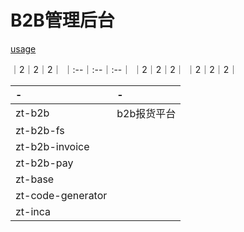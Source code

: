 # B2B管理后台

[usage](README.zh-CN.md)


｜2｜2｜2｜
｜:--｜:--｜:--｜
｜2｜2｜2｜
｜2｜2｜2｜


| -               | - |
| :---------------- | :--- |
| zt-b2b            |  b2b报货平台    |
| zt-b2b-fs         |      |  |
| zt-b2b-invoice    |      |
| zt-b2b-pay        |      |
| zt-base           |      |
| zt-code-generator |      |
| zt-inca           |      |